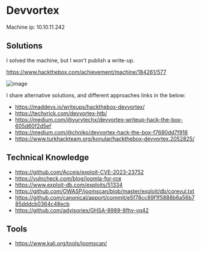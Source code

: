 # Devvortex

Machine ip: 10.10.11.242

## Solutions
I solved the machine, but I won't publish a write-up. 

https://www.hackthebox.com/achievement/machine/184261/577

![image](https://github.com/h4md153v63n/CTFs/assets/5091265/0b2ff630-8990-4ed8-950f-8727b2997a62)

I share alternative solutions, and different approaches links in the below:
+ https://maddevs.io/writeups/hackthebox-devvortex/
+ https://techyrick.com/devvortex-htb/
+ https://medium.com/@yurytechx/devvortex-writeup-hack-the-box-605d60f2d5ef
+ https://medium.com/@chniko/devvortex-hack-the-box-f7680dd7f916 
+ https://www.turkhackteam.org/konular/hackthebox-devvortex.2052825/


## Technical Knowledge
+ https://github.com/Acceis/exploit-CVE-2023-23752
+ https://vulncheck.com/blog/joomla-for-rce
+ https://www.exploit-db.com/exploits/51334
+ https://github.com/OWASP/joomscan/blob/master/exploit/db/corevul.txt
+ https://github.com/canonical/apport/commit/e5f78cc89f1f5888b6a56b785dddcb0364c48ecb
+ https://github.com/advisories/GHSA-8989-8fhv-vq42


## Tools
+ https://www.kali.org/tools/joomscan/
